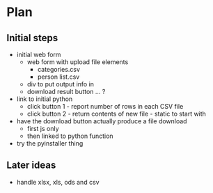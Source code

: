 # Plan

## Initial steps

- initial web form
    - web form with upload file elements
        - categories.csv
        - person list.csv
    - div to put output info in
    - download result button ... ?
- link to initial python
    - click button 1 - report number of rows in each CSV file
    - click button 2 - return contents of new file - static to start with
- have the download button actually produce a file download
    - first js only
    - then linked to python function
- try the pyinstaller thing

## Later ideas

- handle xlsx, xls, ods and csv

